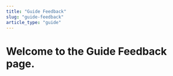 ```yaml
---
title: "Guide Feedback"
slug: "guide-feedback"
article_type: "guide"
---
```


# Welcome to the Guide Feedback page.
